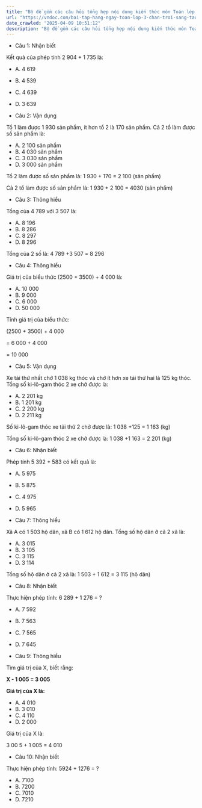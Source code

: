 ```yaml
---
title: "Bộ đề gồm các câu hỏi tổng hợp nội dung kiến thức môn Toán lớp 3 đã học ở Tuần 20 trong chương trình Toán lớp 3 Tập 2 sách Chân trời sáng tạo, giúp các em ôn tập và luyện giải các dạng bài tập Toán lớp 3. Mời các em cùng luyện tập."
url: "https://vndoc.com/bai-tap-hang-ngay-toan-lop-3-chan-troi-sang-tao-tuan-20-thu-4-336140"
date_crawled: "2025-04-09 10:51:12"
description: "Bộ đề gồm các câu hỏi tổng hợp nội dung kiến thức môn Toán lớp 3 đã học ở Tuần 20 trong chương trình Toán lớp 3 Tập 2 sách Chân trời sáng tạo, giúp các em ôn tập và luyện giải các dạng bài tập Toán lớp 3. Mời các em cùng luyện tập."
---
```


* Câu 1:  Nhận biết

Kết quả của phép tính 2 904 + 1 735 là:

  * A. 4 619 
  * B. 4 539 
  * C. 4 639 
  * D. 3 639 



* Câu 2:  Vận dụng

Tổ 1 làm được 1 930 sản phẩm, ít hơn tổ 2 là 170 sản phẩm. Cả 2 tổ làm được số sản phẩm là:

  * A. 2 100 sản phẩm 
  * B. 4 030 sản phẩm 
  * C. 3 030 sản phẩm 
  * D. 3 000 sản phẩm 



Tổ 2 làm được số sản phẩm là: 1 930 + 170 = 2 100 (sản phẩm)

Cả 2 tổ làm được số sản phẩm là: 1 930 + 2 100 = 4030 (sản phẩm)

* Câu 3:  Thông hiểu

Tổng của 4 789 với 3 507 là:

  * A. 8 196 
  * B. 8 286 
  * C. 8 297 
  * D. 8 296 



Tổng của 2 số là: 4 789 +3 507 = 8 296

* Câu 4:  Thông hiểu

Giá trị của biểu thức (2500 + 3500) + 4 000 là:

  * A. 10 000 
  * B. 9 000 
  * C. 6 000 
  * D. 50 000 



Tính giá trị của biểu thức:

(2500 + 3500) + 4 000

= 6 000 + 4 000

= 10 000

* Câu 5:  Vận dụng

Xe tải thứ nhất chở 1 038 kg thóc và chở ít hơn xe tải thứ hai là 125 kg thóc. Tổng số ki-lô-gam thóc 2 xe chở được là:

  * A. 2 201 kg 
  * B. 1 201 kg 
  * C. 2 200 kg 
  * D. 2 211 kg 



Số ki-lô-gam thóc xe tải thứ 2 chở được là: 1 038 +125 = 1 163 (kg)

Tổng số ki-lô-gam thóc 2 xe chở được là: 1 038 +1 163 = 2 201 (kg)

* Câu 6:  Nhận biết

Phép tính 5 392 + 583 có kết quả là:

  * A. 5 975 
  * B. 5 875 
  * C. 4 975 
  * D. 5 965 



* Câu 7:  Thông hiểu

Xã A có 1 503 hộ dân, xã B có 1 612 hộ dân. Tổng số hộ dân ở cả 2 xã là:

  * A. 3 015 
  * B. 3 105 
  * C. 3 115 
  * D. 3 114 



Tổng số hộ dân ở cả 2 xã là: 1 503 + 1 612 = 3 115 (hộ dân)

* Câu 8:  Nhận biết

Thực hiện phép tính: 6 289 + 1 276 = ?

  * A. 7 592 
  * B. 7 563 
  * C. 7 565 
  * D. 7 645 



* Câu 9:  Thông hiểu

Tìm giá trị của X, biết rằng:

**X - 1 005 = 3 005**

**Giá trị của X là:**

  * A. 4 010 
  * B. 3 010 
  * C. 4 110 
  * D. 2 000 



Giá trị của X là:

3 00 5 + 1 005 = 4 010

* Câu 10:  Nhận biết

Thực hiện phép tính: 5924 + 1276 = ?

  * A. 7100 
  * B. 7200 
  * C. 7010 
  * D. 7210 


